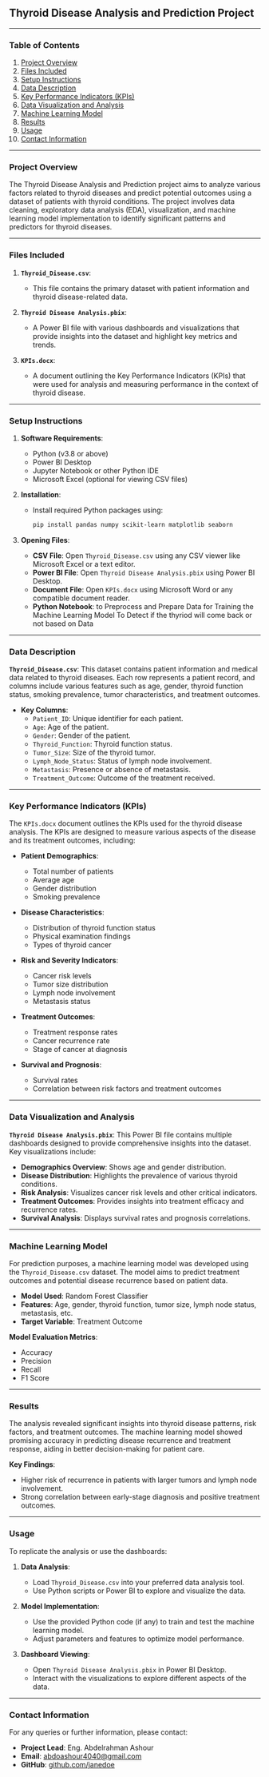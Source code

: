 ## Thyroid Disease Analysis and Prediction Project

---

### Table of Contents

1. [Project Overview](#project-overview)
2. [Files Included](#files-included)
3. [Setup Instructions](#setup-instructions)
4. [Data Description](#data-description)
5. [Key Performance Indicators (KPIs)](#key-performance-indicators-kpis)
6. [Data Visualization and Analysis](#data-visualization-and-analysis)
7. [Machine Learning Model](#machine-learning-model)
8. [Results](#results)
9. [Usage](#usage)
10. [Contact Information](#contact-information)

---

### Project Overview

The Thyroid Disease Analysis and Prediction project aims to analyze various factors related to thyroid diseases and predict potential outcomes using a dataset of patients with thyroid conditions. The project involves data cleaning, exploratory data analysis (EDA), visualization, and machine learning model implementation to identify significant patterns and predictors for thyroid diseases.

---

### Files Included

1. **`Thyroid_Disease.csv`**:
   - This file contains the primary dataset with patient information and thyroid disease-related data.

2. **`Thyroid Disease Analysis.pbix`**:
   - A Power BI file with various dashboards and visualizations that provide insights into the dataset and highlight key metrics and trends.

3. **`KPIs.docx`**:
   - A document outlining the Key Performance Indicators (KPIs) that were used for analysis and measuring performance in the context of thyroid disease.

---

### Setup Instructions

1. **Software Requirements**:
   - Python (v3.8 or above)
   - Power BI Desktop
   - Jupyter Notebook or other Python IDE
   - Microsoft Excel (optional for viewing CSV files)

2. **Installation**:
   - Install required Python packages using:
     ```bash
     pip install pandas numpy scikit-learn matplotlib seaborn
     ```

3. **Opening Files**:
   - **CSV File**: Open `Thyroid_Disease.csv` using any CSV viewer like Microsoft Excel or a text editor.
   - **Power BI File**: Open `Thyroid Disease Analysis.pbix` using Power BI Desktop.
   - **Document File**: Open `KPIs.docx` using Microsoft Word or any compatible document reader.
   - **Python Notebook**: to Preprocess and Prepare Data for Training the Machine Learning Model To Detect if the thyriod will come back or not based on Data

---

### Data Description

**`Thyroid_Disease.csv`**: This dataset contains patient information and medical data related to thyroid diseases. Each row represents a patient record, and columns include various features such as age, gender, thyroid function status, smoking prevalence, tumor characteristics, and treatment outcomes.

- **Key Columns**:
  - `Patient_ID`: Unique identifier for each patient.
  - `Age`: Age of the patient.
  - `Gender`: Gender of the patient.
  - `Thyroid_Function`: Thyroid function status.
  - `Tumor_Size`: Size of the thyroid tumor.
  - `Lymph_Node_Status`: Status of lymph node involvement.
  - `Metastasis`: Presence or absence of metastasis.
  - `Treatment_Outcome`: Outcome of the treatment received.

---

### Key Performance Indicators (KPIs)

The `KPIs.docx` document outlines the KPIs used for the thyroid disease analysis. The KPIs are designed to measure various aspects of the disease and its treatment outcomes, including:

- **Patient Demographics**:
  - Total number of patients
  - Average age
  - Gender distribution
  - Smoking prevalence

- **Disease Characteristics**:
  - Distribution of thyroid function status
  - Physical examination findings
  - Types of thyroid cancer

- **Risk and Severity Indicators**:
  - Cancer risk levels
  - Tumor size distribution
  - Lymph node involvement
  - Metastasis status

- **Treatment Outcomes**:
  - Treatment response rates
  - Cancer recurrence rate
  - Stage of cancer at diagnosis

- **Survival and Prognosis**:
  - Survival rates
  - Correlation between risk factors and treatment outcomes

---

### Data Visualization and Analysis

**`Thyroid Disease Analysis.pbix`**: This Power BI file contains multiple dashboards designed to provide comprehensive insights into the dataset. Key visualizations include:

- **Demographics Overview**: Shows age and gender distribution.
- **Disease Distribution**: Highlights the prevalence of various thyroid conditions.
- **Risk Analysis**: Visualizes cancer risk levels and other critical indicators.
- **Treatment Outcomes**: Provides insights into treatment efficacy and recurrence rates.
- **Survival Analysis**: Displays survival rates and prognosis correlations.

---

### Machine Learning Model

For prediction purposes, a machine learning model was developed using the `Thyroid_Disease.csv` dataset. The model aims to predict treatment outcomes and potential disease recurrence based on patient data.

- **Model Used**: Random Forest Classifier
- **Features**: Age, gender, thyroid function, tumor size, lymph node status, metastasis, etc.
- **Target Variable**: Treatment Outcome

**Model Evaluation Metrics**:
- Accuracy
- Precision
- Recall
- F1 Score

---

### Results

The analysis revealed significant insights into thyroid disease patterns, risk factors, and treatment outcomes. The machine learning model showed promising accuracy in predicting disease recurrence and treatment response, aiding in better decision-making for patient care.

**Key Findings**:
- Higher risk of recurrence in patients with larger tumors and lymph node involvement.
- Strong correlation between early-stage diagnosis and positive treatment outcomes.

---

### Usage

To replicate the analysis or use the dashboards:

1. **Data Analysis**:
   - Load `Thyroid_Disease.csv` into your preferred data analysis tool.
   - Use Python scripts or Power BI to explore and visualize the data.

2. **Model Implementation**:
   - Use the provided Python code (if any) to train and test the machine learning model.
   - Adjust parameters and features to optimize model performance.

3. **Dashboard Viewing**:
   - Open `Thyroid Disease Analysis.pbix` in Power BI Desktop.
   - Interact with the visualizations to explore different aspects of the data.

---

### Contact Information

For any queries or further information, please contact:

- **Project Lead**: Eng. Abdelrahman Ashour
- **Email**: abdoashour4040@gmail.com
- **GitHub**: [github.com/janedoe](https://github.com/Abdooo50)
